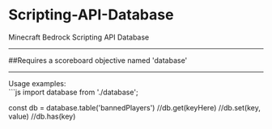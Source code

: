# Scripting-API-Database
Minecraft Bedrock Scripting API Database
<hr>
##Requires a scoreboard objective named 'database'
<hr>
Usage examples:
<br>
```js
import database from './database';

const db = database.table('bannedPlayers')
//db.get(keyHere)
//db.set(key, value)
//db.has(key)
```
